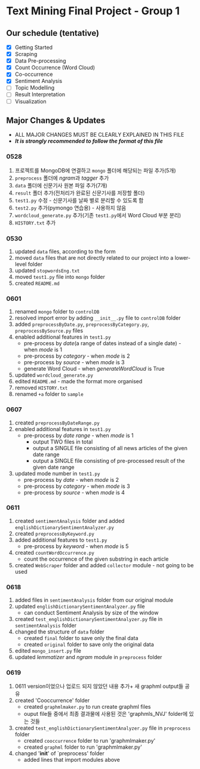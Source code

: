 ﻿# Text Mining Final Project - Group 1

## Our schedule (tentative)
- [x] Getting Started
- [x] Scraping
- [x] Data Pre-processing
- [x] Count Occurrence (Word Cloud)
- [x] Co-occurrence
- [x] Sentiment Analysis
- [ ] Topic Modelling
- [ ] Result Interpretation
- [ ] Visualization

## Major Changes & Updates
*  ALL MAJOR CHANGES MUST BE CLEARLY EXPLAINED IN THIS FILE
* ***It is strongly recommended to follow the format of this file***

### 0528
1. 프로젝트를 MongoDB에 연결하고 `mongo` 폴더에 해당되는 파일 추가(5개)
1. `preprocess` 폴더에 *ngram*과 *tagger* 추가
1. `data` 폴더에 신문기사 원본 파일 추가(7개)
1. `result` 폴더 추가(전처리가 완료된 신문기사를 저장할 폴더)
1. `test1.py` 수정 - 신문기사를 날짜 별로 분리할 수 있도록 함
1. `test2.py` 추가(pymongo 연습용) - 사용하지 않음
1. `wordcloud_generate.py` 추가(기존 `test1.py`에서 Word Cloud 부분 분리)
1. `HISTORY.txt` 추가

### 0530
1. updated `data` files, according to the form
1. moved `data` files that are not directly related to our project into a lower-level folder
1. updated `stopwordsEng.txt`
1. moved `test1.py` file into `mongo` folder
1. created `README.md`

### 0601
1. renamed `mongo` folder to `controlDB`
1. resolved import error by adding `__init__.py` file to `controlDB` folder
1. added `preprocessByDate.py`, `preprocessByCategory.py`, `preprocessBySource.py` files
1. enabled additional features in `test1.py`
   * pre-process by *date*(a range of dates instead of a single date) - when *mode* is 1
   * pre-process by *category* - when *mode* is 2
   * pre-process by *source* - when *mode* is 3
   * generate Word Cloud - when *generateWordCloud* is True
1. updated `wordcloud_generate.py`
1. edited `README.md` - made the format more organised
1. removed `HISTORY.txt`
1. renamed `+a` folder to `sample`

### 0607
1. created `preprocessByDateRange.py`
1. enabled additional features in `test1.py`
   * pre-process by *date range* - when *mode* is 1
     * output TWO files in total
     * output a SINGLE file consisting of all news articles of the given date range
     * output a SINGLE file consisting of pre-processed result of the given date range
1. updated mode number in `test1.py`
    * pre-process by *date* - when *mode* is 2
    * pre-process by *category* - when *mode* is 3
    * pre-process by *source* - when *mode* is 4

### 0611
1. created `sentimentAnalysis` folder and added `englishDictionarySentimentAnalyzer.py`
1. created `preprocessByKeyword.py`
1. added additional features to `test1.py`
   * pre-process by *keyword* - when *mode* is 5
1. created `countWordOccurrence.py`
   * count the occurrence of the given substring in each article
1. created `WebScraper` folder and added `collector` module - not going to be used

### 0618
1. added files in `sentimentAnalysis` folder from our original module
1. updated `englishDictionarySentimentAnalyzer.py` file
   * can conduct Sentiment Analysis by size of the window
1. created `test_englishDictionarySentimentAnalyzer.py` file in `sentimentAnalysis` folder
1. changed the structure of `data` folder
   * created `final` folder to save only the final data
   * created `original` folder to save only the original data
1. edited `mongo_insert.py` file
1. updated *lemmatizer* and *ngram* module in `preprocess` folder

### 0619
1. 0611 version이었으나 업로드 되지 않았던 내용 추가+ 새 graphml output들 공유
1. created 'Cooccurrence' folder
   * created `graphmlmaker.py` to run create graphml files
   * ouput file들 중에서 최종 결과물에 사용된 것은 'graphmls_NVJ' folder에 있는 것들
1. created `test_englishDictionarySentimentAnalyzer.py` file in `preprocess` folder
   * created `cooccurrence` folder to run 'graphmlmaker.py'
   * created `graphml` folder to run 'graphmlmaker.py'
1. changed  '__init__' of `preprocess' folder
   * added lines that import modules above
